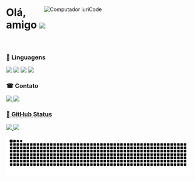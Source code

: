 <div>
    <img src="https://raw.githubusercontent.com/MicaelliMedeiros/micaellimedeiros/master/image/computer-illustration.png" min-width="400px" max-width="400px" width="400px" align="right" alt="Computador iuriCode">
    <div>
    <h1>Olá, amigo <img src="https://media.giphy.com/media/hvRJCLFzcasrR4ia7z/giphy.gif" width="28"></h1>
        <p align="left" style="font-size: 17px"> 
            <strong></strong><br>
        </p>
    </div>
</div>

<div>
  <h3>🦄 Linguagens</h3>
  <img src="https://img.shields.io/badge/C-00599C?style=for-the-badge&logo=c&logoColor=white" />
  <img src="https://img.shields.io/badge/Java-ED8B00?style=for-the-badge&logo=java&logoColor=white" />
  <img src="https://img.shields.io/badge/HTML5-E34F26?style=for-the-badge&logo=html5&logoColor=white" />
  <img src="https://img.shields.io/badge/CSS3-1572B6?style=for-the-badge&logo=css3&logoColor=white" />
</div>
<div>
    <h3>☎ Contato</h3>
    <a href="https://www.linkedin.com/in/bruno-neemias-92b323302" alt="Linkedin">
        <img src="https://img.shields.io/badge/LinkedIn-0077B5?style=for-the-badge&logo=linkedin&logoColor=white" />
    </a>
    <a href="https://github.com/brunoneemias" alt="Github">
        <img src="https://img.shields.io/badge/GitHub-100000?style=for-the-badge&logo=github&logoColor=white" />
   

  
   
</div>

<h3>🖖 GitHub Status</h3>
    <img src="https://github-readme-stats.vercel.app/api?username=brunoneemias&show_icons=true&theme=tokyonight" width="400">
    <img src="https://github-readme-stats.vercel.app/api/top-langs/?username=brunoneemias&layout=compact&theme=tokyonight" width="400">
</div>

![Snake animation](https://github.com/brunoneemias/BrunoNeemias/blob/output/github-contribution-grid-snake.svg)



